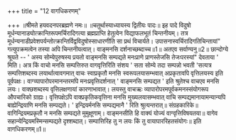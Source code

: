 +++
title = "12 वागधिकरणम्"

+++
॥श्रीमते हयवदनपरब्रह्मणे नमः॥ ॥चतुर्थास्याध्यायस्य द्वितीयः पादः॥ इह पादे विदुषो मूर्धन्यानाड्योत्क्रान्तिरूपमर्चिरादिगत्या ब्रह्मप्राप्ति हेतुत्वेन विद्याफलभूतं चिन्तनीयम्। तत्र मूर्धन्यनाडीप्रवेशपर्यन्तोत्क्रान्तिर्विद्वविदुषोस्साधारणीति सा प्रथं विचार्यते। उपासनास्वर्चिरादिगतिचिन्तायां" गत्युपक्रमत्वेन तस्या अपि चिन्तनीयत्वात्। वाङ्मनसि दर्शनाच्छब्दाच्च॥1॥ अतएव सर्वाण्यनु॥2॥ छान्दोग्ये श्रूयते -- ' अस्य सोम्येपुरुषस्य प्रयतो वाङ्मनसि सम्पद्यते मनःप्राणे प्राणस्तेजसि तेजःपरस्यां" देवताया ' मिति। अत्र किं वाचो मनसि सम्पत्तिरुत वागवृत्तिरिति संशय ' सता सोम्ये तदा सम्पन्नो भवती 'सत्यत्र सम्पत्तिशब्दस्य लयार्थात्वावगमात् वाचः स्वाप्रकृतौ मनसि स्वरूपलयासम्भवात् अप्रकृतावपि वृत्तिलयस्य इति पूर्वपक्षः। वाग्व्यापारोपरमानन्तरमपि मनःप्रवृत्तिदर्शनात् ' वाङ्मनसि सम्पद्यत ' इति श्रुतेश्च वाचएव मनसि लयः। वाक्छशब्दस्य वृत्तिलक्षणायां कारणाभावात्। लयस्तु वाचऋः व्यापारोपरमपूर्वकमनस्संयोगरूप औपचारिको ग्राह्यः। वृत्तिपक्षेऽपि वाक्प्रकृतिकवृत्तिना मनसि मुख्यलयासम्भवात् वाचि सम्पद्यमानायामन्यान्यपि बाह्येन्द्रियाणि मनसि सम्पद्यते। ' इन्द्रियर्मनसि सम्पद्यमानै ' रिति श्रुत्यन्तरात्॥ संग्रहकारिके॥ वागिन्द्रियमप्रकृतौ न मनसि सम्पद्यते मुमुक्षूणाम्। वाङ्मनसीति हि वाक्यं योज्यं वाग्वृत्तिविषयतया॥ वागेव सहान्येन्द्रियमस्मिन्सम्पद्यते दृश्शब्दात्। सम्पात्तिरिह तु न लयः किं तु वायापाररिहतसंयोगः॥ इति वागधिकरणम्॥1॥